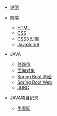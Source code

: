* [说明](/)
* 前端
  * [HTML](web/html.md)
  * [CSS](web/css.md)
  * [CSS3 动画](web/css3.md)
  * [JavaScript](web/javascript.md)

* JAVA
  * [修饰符](java/modifier.md)
  * [面向对象](java/oop.md)
  * [Spring Boot 基础](java/Spring-Boot.md)
  * [Spring Boot Web](java/spring-boot-web.md)
  * [JDBC](java/spring-boot-data-jdbc.md)

* JAVA项目记录

  * [牛客网](java/project-new-code.md)

